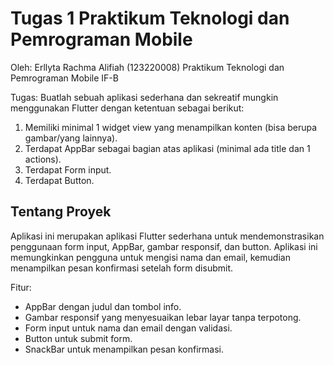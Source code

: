 # Tugas 1 Praktikum Teknologi dan Pemrograman Mobile

Oleh:
Erllyta Rachma Alifiah (123220008)
Praktikum Teknologi dan Pemrograman Mobile IF-B

Tugas:
Buatlah sebuah aplikasi sederhana dan sekreatif mungkin menggunakan Flutter dengan ketentuan sebagai berikut:
1. Memiliki minimal 1 widget view yang menampilkan konten (bisa berupa gambar/yang lainnya). 
2. Terdapat AppBar sebagai bagian atas aplikasi (minimal ada title dan 1 actions). 
3. Terdapat Form input. 
4. Terdapat Button.

## Tentang Proyek

Aplikasi ini merupakan aplikasi Flutter sederhana untuk mendemonstrasikan penggunaan form input, AppBar, gambar responsif, dan button. Aplikasi ini memungkinkan pengguna untuk mengisi nama dan email, kemudian menampilkan pesan konfirmasi setelah form disubmit.

Fitur:
- AppBar dengan judul dan tombol info.
- Gambar responsif yang menyesuaikan lebar layar tanpa terpotong.
- Form input untuk nama dan email dengan validasi.
- Button untuk submit form.
- SnackBar untuk menampilkan pesan konfirmasi.